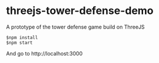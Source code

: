 # threejs-tower-defense-demo
A prototype of the tower defense game build on ThreeJS
```
$npm install
$npm start
```
And go to http://localhost:3000

